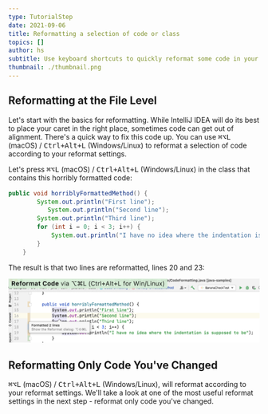 ```yaml
---
type: TutorialStep
date: 2021-09-06
title: Reformatting a selection of code or class
topics: []
author: hs
subtitle: Use keyboard shortcuts to quickly reformat some code in your project
thumbnail: ./thumbnail.png
---
```


## Reformatting at the File Level

Let's start with the basics for reformatting. While IntelliJ IDEA will do its best to place your caret in the right place, sometimes code can get out of alignment. There's a quick way to fix this code up. You can use <kbd>⌘⌥L</kbd> (macOS) / <kbd>Ctrl+Alt+L</kbd> (Windows/Linux) to reformat a selection of code according to your reformat settings.

Let's press <kbd>⌘⌥L</kbd> (macOS) / <kbd>Ctrl+Alt+L</kbd> (Windows/Linux) in the class that contains this horribly formatted code:

```java
public void horriblyFormattedMethod() {
        System.out.println("First line");
           System.out.println("Second line");
        System.out.println("Third line");
        for (int i = 0; i < 3; i++) {
            System.out.println("I have no idea where the indentation is supposed to be");
        }
    }
```

The result is that two lines are reformatted, lines 20 and 23:

![Code reformatted correctly](reformat-code-in-class.png)

## Reformatting Only Code You've Changed

<kbd>⌘⌥L</kbd> (macOS) / <kbd>Ctrl+Alt+L</kbd> (Windows/Linux), will reformat according to your reformat settings. We'll take a look at one of the most useful reformat settings in the next step - reformat only code you've changed.
